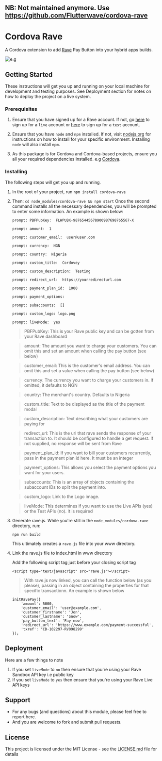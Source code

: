 ## NB: Not maintained anymore. Use https://github.com/Flutterwave/cordova-rave

# Cordova Rave

 A Cordova extension to add [Rave](https://www.flutterwave.com) Pay Button into your hybrid apps builds.

 ![e.g](https://cloud.githubusercontent.com/assets/5229321/21958475/be1763c2-daaf-11e6-8df0-75f2e4f0168e.gif)

## Getting Started

These instructions will get you up and running on your local machine for development and testing purposes. See Deployment section for notes on how to deploy the project on a live system.

### Prerequisites
1. Ensure that you have signed up for a Rave account. If not, go [here](https://rave.flutterwave.com) to sign up for a `live` account or [here](https://ravesandbox.flutterwave.com) to sign up for a `test` account.

2. Ensure that you have `node` and `npm` installed. If not, visit [nodejs.org](https://nodejs.org) for instructions on how to install for your specific environment. Installing `node` will also install `npm`.

3. As this package is for Cordova and Cordova-based projects, ensure you all your required dependencies installed. e.g [Cordova](https://cordova.apache.org/#getstarted).

### Installing

The following steps will get you up and running.

1. In the root of your project, run `npm install cordova-rave`

2. Then: `cd node_modules/cordova-rave && npm start`
Once the second command installs all the necessary dependencies, you will be prompted to enter some information. An example is shown below:

    ```
    prompt: PBFPubKey:  FLWPUBK-98765445678900987698765567-X

    prompt: amount:  1

    prompt: customer_email:  user@user.com

    prompt: currency:  NGN

    prompt: country:  Nigeria

    prompt: custom_title:  Cordovey

    prompt: custom_description:  Testing

    prompt: redirect_url:  https://yourredirecturl.com

    prompt: payment_plan_id:  1000

    prompt: payment_options:

    prompt: subaccounts:  []

    prompt: custom_logo: logo.png

    prompt: liveMode:  yes
    ```

    > PBFPubKey: This is your Rave public key and can be gotten from your Rave dashboard

    > amount: The amount you want to charge your customers. You can omit this and set an amount when calling the pay button (see below)

    > customer_email: This is the customer's email address. You can omit this and set a value when calling the pay button (see below)

    > currency: The currency you want to charge your customers in. If omitted, it defaults to NGN

    > country: The merchant's country. Defaults to Nigeria

    > custom_title: Text to be displayed as the title of the payment modal

    > custom_description: Text describing what your customers are paying for

    > redirect_url: This is the url that rave sends the response of your transaction to. It should be configured to handle a get request. If not supplied, no response will be sent from Rave

    > payment_plan_id: If you want to bill your customers recurrently, pass in the payment plan id here. It must be an integer

    > payment_options: This allows you select the payment options you want for your users.

    > subaccounts: This is an array of objects containing the subaccount IDs to split the payment into.

    > custom_logo: Link to the Logo image.

    > liveMode: This determines if you want to use the Live APIs (yes) or the Test APIs (no). It is required

3. Generate rave.js. While you're still in the `node_modules/cordova-rave` directory, run:
    ```
    npm run build
    ```
    This ultimately creates a `rave.js` file into your www directory.

4. Link the rave.js file to index.html in www directory

    Add the following script tag just before your closing script tag
    ```
    <script type="text/javascript" src="rave.js"></script>
    ```
    > With rave.js now linked, you can call the function below (as you please), passing in an object containing the properties for that specific transactionn. An example is shown below
    ```
    initRavePay({
        'amount': 5000,
        'customer_email': 'user@example.com',
        'customer_firstname': 'Jon',
        'customer_lastname': 'Snow',
        'pay_button_text': 'Pay now',
        'redirect_url': 'https://www.example.com/payment-successful',
        'txref': 'CD-102297-RV098299'
    });
    ```

## Deployment
Here are a few things to note
1. If you set `liveMode` to `no` then ensure that you're using your Rave Sandbox API key i.e public key
2. If you set `liveMode` to `yes` then ensure that you're using your Rave Live API keys

## Support

* For any bugs (and questions) about this module, please feel free to report here.
* And you are welcome to fork and submit pull requests.

## License

This project is licensed under the MIT License - see the [LICENSE.md](LICENSE.md) file for details


